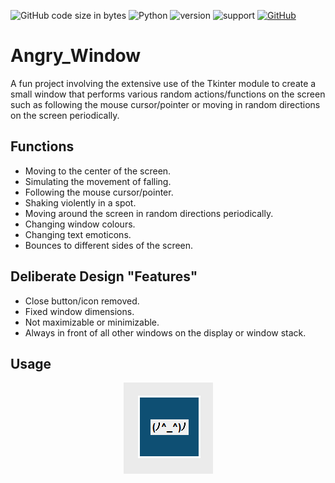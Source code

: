 ![GitHub code size in bytes](https://img.shields.io/github/languages/code-size/Anthony-T-N/Angry_Window)
![Python](https://img.shields.io/badge/python-%3E%3D3-brightgreen.svg)
![version](https://img.shields.io/badge/version-1.0.0-yellow.svg)
![support](https://img.shields.io/badge/OS-Windows-orange.svg)
[![GitHub](https://img.shields.io/github/license/mashape/apistatus.svg)](https://github.com/Anthony-T-N/Angry_Window)

# Angry_Window
A fun project involving the extensive use of the Tkinter module to create a small window that performs various random actions/functions on the screen such as following the mouse cursor/pointer or moving in random directions on the screen periodically.

Functions
-
- Moving to the center of the screen.
- Simulating the movement of falling.
- Following the mouse cursor/pointer.
- Shaking violently in a spot.
- Moving around the screen in random directions periodically.
- Changing window colours.
- Changing text emoticons.
- Bounces to different sides of the screen.

Deliberate Design "Features"
-
- Close button/icon removed.
- Fixed window dimensions.
- Not maximizable or minimizable.
- Always in front of all other windows on the display or window stack.

Usage
-
<p align="center"> 
<img src="/sample.PNG">
</p>
